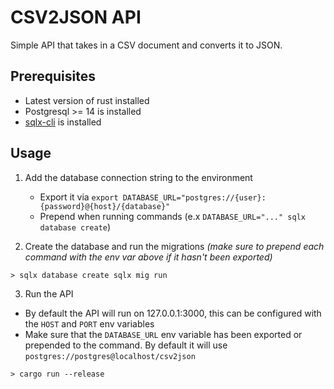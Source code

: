 # CSV2JSON API

Simple API that takes in a CSV document and converts it to JSON.

## Prerequisites

- Latest version of rust installed
- Postgresql >= 14 is installed
- [sqlx-cli](https://crates.io/crates/sqlx-cli) is installed

## Usage

1. Add the database connection string to the environment 
    - Export it via `export
      DATABASE_URL="postgres://{user}:{password}@{host}/{database}"` 
    - Prepend when running commands (e.x `DATABASE_URL="..." sqlx database
      create`)

2. Create the database and run the migrations _(make sure to prepend each
command with the env var above if it hasn't been exported)_

```
> sqlx database create sqlx mig run
```

3. Run the API

- By default the API will run on 127.0.0.1:3000, this can be configured with
  the `HOST` and `PORT` env variables
- Make sure that the `DATABASE_URL` env variable has been exported or prepended
  to the command. By default it will use
  `postgres://postgres@localhost/csv2json`

```
> cargo run --release
```
